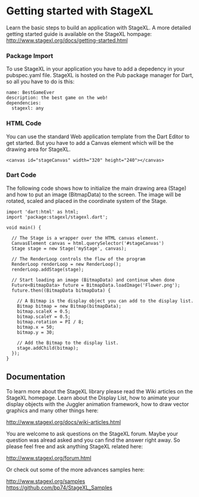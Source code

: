 # Getting started with StageXL

Learn the basic steps to build an application with StageXL. A more detailed getting started guide is available on the StageXL hompage: <http://www.stagexl.org/docs/getting-started.html>

### Package Import

To use StageXL in your application you have to add a depedency in your pubspec.yaml file. StageXL is hosted on the Pub package manager for Dart, so all you have to do is this:

    name: BestGameEver
    description: the best game on the web!
    dependencies: 
      stagexl: any

### HTML Code

You can use the standard Web application template from the Dart Editor to get started. But you have to add a Canvas element which will be the drawing area for StageXL.   

    <canvas id="stageCanvas" width="320" height="240"></canvas>

### Dart Code

The following code shows how to initialize the main drawing area (Stage) and how to put an image (BitmapData) to the screen. The image will be rotated, scaled and placed in the coordinate system of the Stage.

    import 'dart:html' as html;    
    import 'package:stagexl/stagexl.dart';

    void main() {

      // The Stage is a wrapper over the HTML canvas element.
      CanvasElement canvas = html.querySelector('#stageCanvas')
      Stage stage = new Stage('myStage', canvas);

      // The RenderLoop controls the flow of the program
      RenderLoop renderLoop = new RenderLoop();
      renderLoop.addStage(stage);

      // Start loading an image (BitmapData) and continue when done
      Future<BitmapData> future = BitmapData.loadImage('Flower.png');
      future.then((BitmapData bitmapData) {

        // A Bitmap is the display object you can add to the display list.
        Bitmap bitmap = new Bitmap(bitmapData);
        bitmap.scaleX = 0.5;
        bitmap.scaleY = 0.5;
        bitmap.rotation = PI / 8;
        bitmap.x = 50;
        bitmap.y = 30;

        // Add the Bitmap to the display list.
        stage.addChild(bitmap);
      });
    }

## Documentation

To learn more about the StageXL library please read the Wiki articles on the StageXL homepage. Learn about the Display List, how to animate your display objects with the Juggler animation framework, how to draw vector graphics and many other things here:

<http://www.stagexl.org/docs/wiki-articles.html> 

You are welcome to ask questions on the StageXL forum. Maybe your question was alread asked and you can find the answer right away. So please feel free and ask anything StageXL related here:

<http://www.stagexl.org/forum.html>

Or check out some of the more advances samples here: 

<http://www.stagexl.org/samples><br/>
<https://github.com/bp74/StageXL_Samples>
